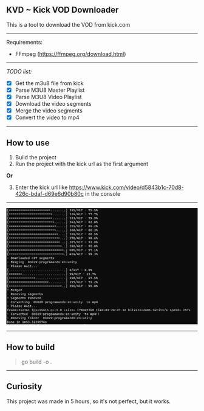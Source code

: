 ## KVD ~ Kick VOD Downloader

This is a tool to download the VOD from kick.com

---

Requirements:

- FFmpeg (https://ffmpeg.org/download.html)

---

_TODO list:_

- [x] Get the m3u8 file from kick
- [x] Parse M3U8 Master Playlist
- [x] Parse M3U8 Video Playlist
- [x] Download the video segments
- [x] Merge the video segments
- [x] Convert the video to mp4
---

## How to use

1. Build the project
2. Run the project with the kick url as the first argument

__Or__

3. Enter the kick url like https://www.kick.com/video/d5843b1c-70d8-426c-bdaf-d69e6d90b80c in the console

---

![Image](terminal.png)

---

## How to build

> go build -o .
> 

---

## Curiosity

This project was made in 5 hours, so it's not perfect, but it works.